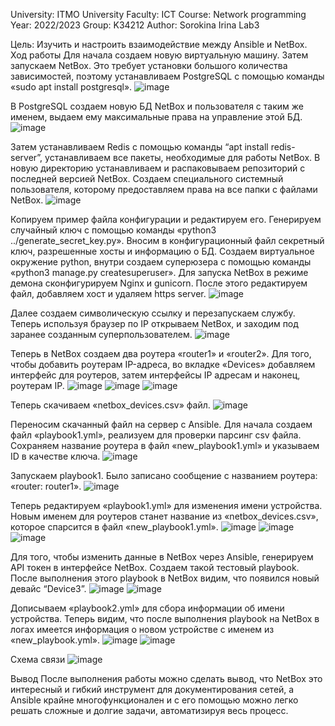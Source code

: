 University: ITMO University
Faculty: ICT
Course: Network programming
Year: 2022/2023 
Group: K34212 
Author: Sorokina Irina
Lab3

Цель: Изучить и настроить взаимодействие междy Ansible и NetBox.
Ход работы
Для начала создаем новую виртуальную машину. Затем запускаем NetBox. Это требует установки большого количества зависимостей, поэтому устанавливаем PostgreSQL с помощью команды «sudo apt install postgresql». 
![image](https://user-images.githubusercontent.com/58992611/207255462-7da10683-6843-4f62-bcd8-33eed5ec4ab1.png)

В PostgreSQL создаем новую БД NetBox и пользователя с таким же именем, выдаем ему максимальные права на управление этой БД.
![image](https://user-images.githubusercontent.com/58992611/207255533-2e9979b8-83ff-4460-8dde-2f7355b37490.png)

Затем устанавливаем Redis с помощью команды “apt install redis-server”, устанавливаем все пакеты, необходимые для работы NetBox. В новую директорию устанавливаем и распаковываем репозиторий с последней версией NetBox. Создаем специального системный пользователя, которому предоставляем права на все папки с файлами NetBox.
![image](https://user-images.githubusercontent.com/58992611/207255647-26aababd-f6b6-48a9-8597-9ddd77e4c753.png)

Копируем пример файла конфигурации и редактируем его. Генерируем случайный ключ с помощью команды «python3 ../generate_secret_key.py». Вносим в конфигурационный файл секретный ключ, разрешенные хосты и информацию о БД. Создаем виртуальное окружение python, внутри создаем суперюзера с помощью команды «python3 manage.py createsuperuser».
Для запуска NetBox в режиме демона сконфигурируем Nginx и gunicorn. После этого редактируем файл, добавляем хост и удаляем https server.
![image](https://user-images.githubusercontent.com/58992611/207255713-271dd92c-b374-4f80-bb38-fd85a7637271.png)

Далее создаем символическую ссылку и перезапускаем службу. Теперь используя браузер по IP открываем NetBox, и заходим под заранее созданным суперпользователем.
![image](https://user-images.githubusercontent.com/58992611/207255791-3dae1d6b-fe2a-4ff9-aae6-e82228acc418.png)

Теперь в NetBox создаем два роутера «router1» и «router2». Для того, чтобы добавить роутерам IP-адреса, во вкладке «Devices» добавляем интерфейс для роутеров, затем интерфейсы IP адресам и наконец, роутерам IP.
![image](https://user-images.githubusercontent.com/58992611/207255851-517d0d6e-0585-42d7-8ec1-1f1208adee80.png)
![image](https://user-images.githubusercontent.com/58992611/207255885-e617f663-86f7-4e02-9625-2ef3648e0e4e.png)
![image](https://user-images.githubusercontent.com/58992611/207255913-75fe3974-2968-4b07-8718-b47a111ea9f7.png)

Теперь скачиваем «netbox_devices.csv» файл.
![image](https://user-images.githubusercontent.com/58992611/207255992-be7ca5cf-e963-4a83-85b6-05b647bfeed3.png)

Переносим скачанный файл на сервер с Ansible. Для начала создаем файл «playbook1.yml», реализуем для проверки парсинг csv файла. Сохраняем название роутера в файл «new_playbook1.yml» и указываем ID в качестве ключа.
![image](https://user-images.githubusercontent.com/58992611/207256065-b9f0ff71-3434-4b8d-9b6b-ab7a9e6963d8.png)

Запускаем playbook1. Было записано сообщение с названием роутера: «router: router1».
![image](https://user-images.githubusercontent.com/58992611/207256131-e82cb2be-ff74-432b-89bd-34fe2c9782ad.png)

Теперь редактируем «playbook1.yml» для изменения имени устройства. Новым именем для роутеров станет название из «netbox_devices.csv», которое спарсится в файл «new_playbook1.yml».
![image](https://user-images.githubusercontent.com/58992611/207256206-8bd6fa8c-287b-4863-93bb-2b21bfa03dd6.png)
![image](https://user-images.githubusercontent.com/58992611/207256233-cd382219-406f-40f3-9b71-ff9d1c677631.png)
![image](https://user-images.githubusercontent.com/58992611/207256277-719c82a1-ffa5-4e63-8a09-95a2adf96394.png)

Для того, чтобы изменить данные в NetBox через Ansible, генерируем API токен в интерфейсе NetBox. Создаем такой тестовый playbook. После выполнения этого playbook в NetBox видим, что появился новый девайс “Device3”.
![image](https://user-images.githubusercontent.com/58992611/207256360-89705d3b-bc0d-4591-9de4-d0678b20b675.png)
![image](https://user-images.githubusercontent.com/58992611/207256398-da41bfb6-a174-433e-9e66-f5c1eb60207a.png)

Дописываем «playbook2.yml» для сбора информации об имени устройства. Теперь видим, что после выполнения playbook на NetBox в логах имеется информация о новом устройстве с именем из «new_playbook.yml».
![image](https://user-images.githubusercontent.com/58992611/207256492-1acf8a5d-1897-4c2e-93ad-a15649fcaa00.png)
![image](https://user-images.githubusercontent.com/58992611/207256520-c21570a1-0497-432a-b84c-f5e019bb19e9.png)

Схема связи
![image](https://user-images.githubusercontent.com/58992611/207256605-13d34c10-e85f-49b8-8b15-b4daa745d07d.png)

Вывод
После выполнения работы можно сделать вывод, что NetBox это интересный и гибкий инструмент для документирования сетей, а Ansible крайне многофункционален и с его помощью можно легко решать сложные и долгие задачи, автоматизируя весь процесс. 
